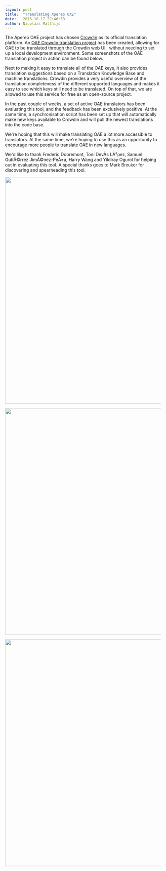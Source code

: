```yaml
---
layout: post
title:  "Translating Apereo OAE"
date:   2013-10-17 22:46:53
author: Nicolaas Matthijs
---
```

<p>The Apereo OAE project has chosen <a href="http://crowdin.net" target="_blank">Crowdin</a>&nbsp;as its official translation platform. An <a href="http://crowdin.net/project/apereo-oae" target="_blank">OAE Crowdin translation project</a> has been created, allowing for OAE to be translated through the Crowdin web UI, &nbsp;without needing to set up a local development environment. Some screenshots of the OAE translation project in action can be found below.</p>
<!--more-->
<p>Next to making it easy to translate all of the OAE keys, it also provides translation suggestions based on a Translation Knowledge Base and machine translations. Crowdin provides a very useful overview of the translation completeness of the different supported languages and makes it easy to see which keys still need to be translated. On top of that, we are allowed to use this service for free as an open-source project.</p><p>In the past couple of weeks, a set of active OAE translators has been evaluating this tool, and the feedback has been exclusively positive. At the same time, a synchronisation script has been set up that will automatically make new keys available to Crowdin and will pull the newest translations into the code base.</p><p>We're hoping that this will make translating OAE a lot more accessible to translators. At the same time, we're hoping to use this as an opportunity to encourage more people to translate OAE in new languages.</p><p>We'd like to thank Frederic Dooremont, Toni DevÃ­s LÃ³pez, Samuel GutiÃ©rrez JimÃ©nez-PeÃ±a, Harry Wang and Yildiray Ogurol for helping out in evaluating this tool. A special thanks goes to Mark Breuker for discovering and spearheading this tool.</p><p><img style="display: block; margin-left: NaNpx; margin-right: NaNpx;" src="/static/blog-assets/43-crowdin/OAE%20-%20Crowdin%201.png" alt="" width="800" height="735" /></p><p><img style="display: block;" src="/static/blog-assets/43-crowdin/OAE%20-%20Crowdin%202.png" alt="" width="800" height="735" /></p><p><img style="display: block; margin-left: NaNpx; margin-right: NaNpx;" src="/static/blog-assets/43-crowdin/OAE%20-%20Crowdin%203.png" alt="" width="800" height="735" /></p>
